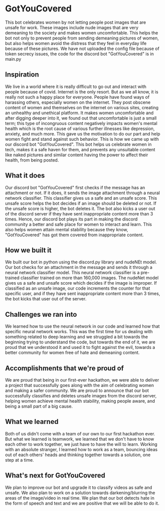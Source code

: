 # GotYouCovered
This bot celebrates women by not letting people post images that are unsafe for work. These images include nude images that are very demeaning to the society and makes women uncomfortable. This helps the bot not only to prevent people from sending demeaning pictures of women, but also helps women avoid the distress that they feel in everyday life because of these pictures.
We have not uploaded the config file because of token secrecy issues, the code for the discord bot "GotYouCovered" is in main.py
## Inspiration
We live in a world where it is really difficult to go out and interact with people because of covid. Internet is the only resort. But as we all know, it is really not such a happy place for everyone. People have found ways of harassing others, especially women on the internet. They post obscene content of women and themselves on the internet on various sites, creating an unhealthy and unethical platform. It makes women uncomfortable and after digging deeper into it, we found out that uncomfortable is just a small term; this type of incongruous content negatively impacts women's mental health which is the root cause of various further illnesses like depression, anxiety, and much more. This gave us the motivation to do our part and help women fight and stand against such behavior. This is how we came up with our discord bot "GotYouCovered". This bot helps us celebrate women in tech, makes it a safe haven for them, and prevents any unsuitable content like naked pictures and similar content having the power to affect their health, from being posted.
## What it does
Our discord bot "GotYouCovered" first checks if the message has an attachment or not. If it does, it sends the image attachment through a neural network classifier. This classifier gives us a safe and an unsafe score. This unsafe score helps the bot decides if an image should be deleted or not. If the unsafe score is higher, the bot deletes it. The bot also kicks a user out of the discord server if they have sent inappropriate content more than 3 times. Hence, our discord bot plays its part in making the discord community a better and safe place for women to interact and learn. This also helps women attain mental stability because they know, "GotYouCovered" has got them covered from inappropriate content.
## How we built it
We built our bot in python using the discord.py library and nudeNEt model. Our bot checks for an attachment in the message and sends it through a neural network classifier model. This neural network classifier is a pre-trained classifier trained on more than 160,000 images. The nudeNet model gives us a safe and unsafe score which decides if the image is improper. If classified as an unsafe image, our code increments the counter for that specific user, and if they have sent inappropriate content more than 3 times, the bot kicks that user out of the server. 
## Challenges we ran into
We learned how to use the neural network in our code and learned how that specific neural network works. This was the first time for us dealing with something related to deep learning and we struggled a bit towards the beginning trying to understand the code, but towards the end of it, we are proud that we understood it and used it to fight against the evil, towards a better community for women free of hate and demeaning content.
## Accomplishments that we're proud of
We are proud that being in our first-ever hackathon, we were able to deliver a project that successfully goes along with the aim of celebrating women and making a safer community. We are proud to announce that our bot successfully classifies and deletes unsafe images from the discord server, helping women achieve mental health stability, making people aware, and being a small part of a big cause.
## What we learned
Both of us didn't come with a team of our own to our first hackathon ever. But what we learned is teamwork, we learned that we don't have to know each other to work together, we just have to have the will to learn. Working with an absolute stranger, I learned how to work as a team, bouncing ideas out of each others' heads and thinking together towards a solution, one step at a time.
## What's next for GotYouCovered
We plan to improve our bot and upgrade it to classify videos as safe and unsafe. We also plan to work on a solution towards darkening/blurring the areas of the image/video in real time. We plan that our bot detects hate in the form of speech and text and we are positive that we will be able to do it.
